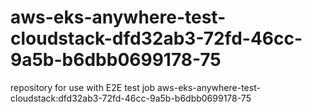 # aws-eks-anywhere-test-cloudstack-dfd32ab3-72fd-46cc-9a5b-b6dbb0699178-75
repository for use with E2E test job aws-eks-anywhere-test-cloudstack:dfd32ab3-72fd-46cc-9a5b-b6dbb0699178-75
